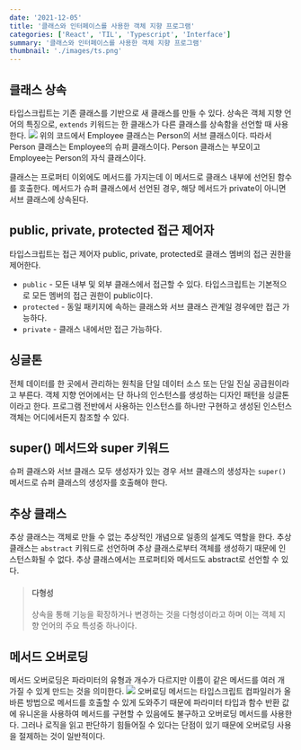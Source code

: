 ```yaml
---
date: '2021-12-05'
title: '클래스와 인터페이스를 사용한 객체 지향 프로그램'
categories: ['React', 'TIL', 'Typescript', 'Interface']
summary: '클래스와 인터페이스를 사용한 객체 지향 프로그램'
thumbnail: './images/ts.png'
---
```


## 클래스 상속

타입스크립트는 기존 클래스를 기반으로 새 클래스를 만들 수 있다.
상속은 객체 지향 언어의 특징으로, `extends` 키워드는 한 클래스가 다른 클래스를 상속함을 선언할 때 사용한다.
![](https://images.velog.io/images/4_21ee/post/989b8876-2208-472a-ac8f-8795d62074d2/extends.png)
위의 코드에서 Employee 클래스는 Person의 서브 클래스이다. 따라서 Person 클래스는 Employee의 슈퍼 클래스이다. Person 클래스는 부모이고 Employee는 Person의 자식 클래스이다.

클래스는 프로퍼티 이외에도 메서드를 가지는데 이 메서드로 클래스 내부에 선언된 함수를 호출한다. 메서드가 슈퍼 클래스에서 선언된 경우, 해당 메서드가 private이 아니면 서브 클래스에 상속된다.

## public, private, protected 접근 제어자

타입스크립트는 접근 제어자 public, private, protected로 클래스 멤버의 접근 권한을 제어한다.

- `public` - 모든 내부 및 외부 클래스에서 접근할 수 있다. 타입스크립트는 기본적으로 모든 멤버의 접근 권한이 public이다.
- `protected` - 동일 패키지에 속하는 클래스와 서브 클래스 관계일 경우에만 접근 가능하다.
- `private` - 클래스 내에서만 접근 가능하다.

## 싱글톤

전체 데이터를 한 곳에서 관리하는 원칙을 단일 데이터 소스 또는 단일 진실 공급원이라고 부른다. 객체 지향 언어에서는 단 하나의 인스턴스를 생성하는 디자인 패턴을 싱글톤이라고 한다. 프로그램 전반에서 사용하는 인스턴스를 하나만 구현하고 생성된 인스턴스 객체는 어디에서든지 참조할 수 있다.

## super() 메서드와 super 키워드

슈퍼 클래스와 서브 클래스 모두 생성자가 있는 경우 서브 클래스의 생성자는 `super()` 메서드로 슈퍼 클래스의 생성자를 호출해야 한다.

## 추상 클래스

추상 클래스는 객체로 만들 수 없는 추상적인 개념으로 일종의 설계도 역할을 한다.
추상 클래스는 `abstract` 키워드로 선언하며 추상 클래스로부터 객체를 생성하기 때문에 인스턴스화될 수 없다. 추상 클래스에서는 프로퍼티와 메서드도 abstract로 선언할 수 있다.

> #### 다형성
>
> 상속을 통해 기능을 확장하거나 변경하는 것을 다형성이라고 하며 이는 객체 지향 언어의 주요 특성중 하나이다.

## 메서드 오버로딩

메서드 오버로딩은 파라미터의 유형과 개수가 다르지만 이름이 같은 메서드를 여러 개 가질 수 있게 만드는 것을 의미한다.
![](https://images.velog.io/images/4_21ee/post/d8846807-2ba5-4f8c-8db6-b9f67a59ba2f/overloading.png)
오버로딩 메서드는 타입스크립트 컴파일러가 올바른 방법으로 메서드를 호출할 수 있게 도와주기 때문에 파라미터 타입과 함수 반환 값에 유니온을 사용하여 메서드를 구현할 수 있음에도 불구하고 오버로딩 메서드를 사용한다.
그러나 로직을 읽고 판단하기 힘들어질 수 있다는 단점이 있기 때문에 오버로딩 사용을 절제하는 것이 일반적이다.
